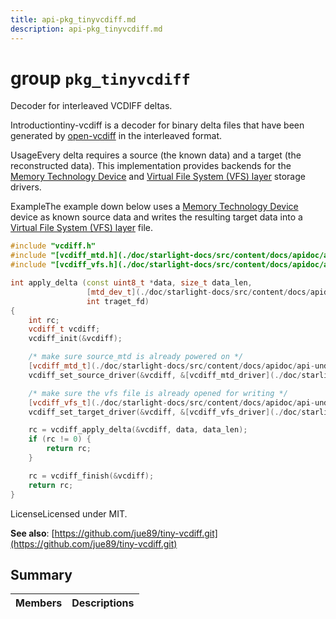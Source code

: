 ```yaml
---
title: api-pkg_tinyvcdiff.md
description: api-pkg_tinyvcdiff.md
---
```

# group `pkg_tinyvcdiff` 

Decoder for interleaved VCDIFF deltas.

Introductiontiny-vcdiff is a decoder for binary delta files that have been generated by [open-vcdiff](https://github.com/google/open-vcdiff) in the interleaved format.

UsageEvery delta requires a source (the known data) and a target (the reconstructed data). This implementation provides backends for the [Memory Technology Device](./doc/starlight-docs/src/content/docs/apidoc/api-undefined.md#group__drivers__mtd) and [Virtual File System (VFS) layer](./doc/starlight-docs/src/content/docs/apidoc/api-undefined.md#group__sys__vfs) storage drivers.

ExampleThe example down below uses a [Memory Technology Device](./doc/starlight-docs/src/content/docs/apidoc/api-undefined.md#group__drivers__mtd) device as known source data and writes the resulting target data into a [Virtual File System (VFS) layer](./doc/starlight-docs/src/content/docs/apidoc/api-undefined.md#group__sys__vfs) file.

```cpp
#include "vcdiff.h"
#include "[vcdiff_mtd.h](./doc/starlight-docs/src/content/docs/apidoc/api-undefined.md#vcdiff__mtd_8h)"
#include "[vcdiff_vfs.h](./doc/starlight-docs/src/content/docs/apidoc/api-undefined.md#vcdiff__vfs_8h)"

int apply_delta (const uint8_t *data, size_t data_len,
                 [mtd_dev_t](./doc/starlight-docs/src/content/docs/apidoc/api-drivers_mtd.md#structmtd__dev__t) *source_mtd,
                 int traget_fd)
{
    int rc;
    vcdiff_t vcdiff;
    vcdiff_init(&vcdiff);

    /* make sure source_mtd is already powered on */
    [vcdiff_mtd_t](./doc/starlight-docs/src/content/docs/apidoc/api-undefined.md#structvcdiff__mtd__t) source = [VCDIFF_MTD_INIT](./doc/starlight-docs/src/content/docs/apidoc/api-undefined.md#vcdiff__mtd_8h_1a8d9d7e05287eac5a8782c0c1d54607c7)(source_mtd);
    vcdiff_set_source_driver(&vcdiff, &[vcdiff_mtd_driver](./doc/starlight-docs/src/content/docs/apidoc/api-undefined.md#vcdiff__mtd_8h_1a1935c37655ec7f64c7ce9d0c51c92303), &source);

    /* make sure the vfs file is already opened for writing */
    [vcdiff_vfs_t](./doc/starlight-docs/src/content/docs/apidoc/api-undefined.md#structvcdiff__vfs__t) target = [VCDIFF_VFS_INIT](./doc/starlight-docs/src/content/docs/apidoc/api-undefined.md#vcdiff__vfs_8h_1ae2490a6bdffae10c09faf758dd1b9045)(fd_target);
    vcdiff_set_target_driver(&vcdiff, &[vcdiff_vfs_driver](./doc/starlight-docs/src/content/docs/apidoc/api-undefined.md#vcdiff__vfs_8h_1a69bbecd77051d6c24a1692cd892cac43), &target);

    rc = vcdiff_apply_delta(&vcdiff, data, data_len);
    if (rc != 0) {
        return rc;
    }

    rc = vcdiff_finish(&vcdiff);
    return rc;
}
```

LicenseLicensed under MIT.

**See also**: [https://github.com/jue89/tiny-vcdiff.git](https://github.com/jue89/tiny-vcdiff.git)

## Summary

 Members                        | Descriptions                                
--------------------------------|---------------------------------------------

